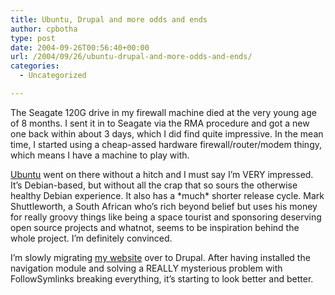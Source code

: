 ```yaml
---
title: Ubuntu, Drupal and more odds and ends
author: cpbotha
type: post
date: 2004-09-26T00:56:40+00:00
url: /2004/09/26/ubuntu-drupal-and-more-odds-and-ends/
categories:
  - Uncategorized

---
```

The Seagate 120G drive in my firewall machine died at the very young age of 8 months. I sent it in to Seagate via the RMA procedure and got a new one back within about 3 days, which I did find quite impressive. In the mean time, I started using a cheap-assed hardware firewall/router/modem thingy, which means I have a machine to play with.

[Ubuntu][1] went on there without a hitch and I must say I’m VERY impressed. It’s Debian-based, but without all the crap that so sours the otherwise healthy Debian experience. It also has a \*much\* shorter release cycle. Mark Shuttleworth, a South African who’s rich beyond belief but uses his money for really groovy things like being a space tourist and sponsoring deserving open source projects and whatnot, seems to be inspiration behind the whole project. I’m definitely convinced.

I’m slowly migrating [my website][2] over to Drupal. After having installed the navigation module and solving a REALLY mysterious problem with FollowSymlinks breaking everything, it’s starting to look better and better.

 [1]: http://www.ubuntulinux.org/
 [2]: http://cpbotha.net/
